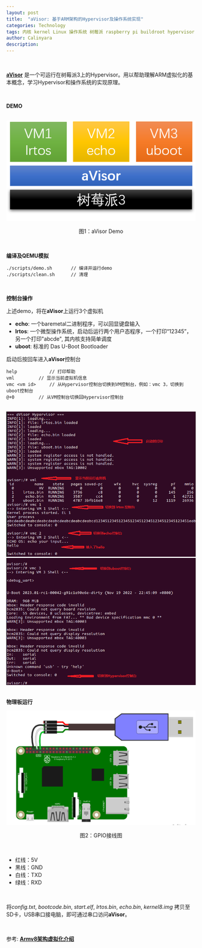```yaml
---
layout: post
title:  "aVisor: 基于ARM架构的Hypervisor及操作系统实现"
categories: Technology
tags: 内核 kernel Linux 操作系统 树莓派 raspberry pi buildroot hypervisor 虚拟机 虚拟化 virtualization OS 调度 arm
author: Calinyara
description:
---
```


<br>

**[aVisor](https://github.com/calinyara/avisor)** 是一个可运行在树莓派3上的Hypervisor。用以帮助理解ARM虚拟化的基本概念，学习Hypervisor和操作系统的实现原理。

<br>

**DEMO**

<br>
<div align="center"><img src="/assets/images/20230225-aVisor/aVisor.png"/></div>
<p align="center">图1：aVisor Demo</p>
<br>

**编译及QEMU模拟**

```
./scripts/demo.sh		// 编译并运行demo
./scripts/clean.sh		// 清理
```

<br>

**控制台操作**

上述demo，将在**aVisor**上运行3个虚拟机
- **echo**:  一个baremetal二进制程序，可以回显键盘输入
- **lrtos**: 一个微型操作系统，启动后运行两个用户态程序，一个打印“12345”， 另一个打印"abcde", 其内核支持简单调度
- **uboot**: 标准的 Das U-Boot Bootloader

启动后按回车进入**aVisor**控制台

```
help			// 打印帮助
vml			// 显示当前虚拟机信息
vmc <vm id>		// 从Hypervisor控制台切换到VM控制台，例如：vmc 3，切换到uboot控制台
@+0			// 从VM控制台切换回Hypervisor控制台
```

<br>
<div align="center"><img src="/assets/images/20230225-aVisor/running1.png"/></div>
<div align="center"><img src="/assets/images/20230225-aVisor/running2.png"/></div>
<br>

**物理板运行**
<br>
<div align="center"><img src="/assets/images/20230225-aVisor/phy_board.png"/></div>
<p align="center">图2：GPIO接线图</p>

<br>

- 红线：5V
- 黑线：GND
- 白线：TXD
- 绿线：RXD

<br>

将*config.txt*, *bootcode.bin*, *start.elf*, *lrtos.bin*, *echo.bin*, *kernel8.img* 拷贝至SD卡，USB串口接电脑，即可通过串口访问**aVisor**。

<br>

参考: [**Armv8架构虚拟化介绍**](https://calinyara.github.io/technology/2019/11/03/armv8-virtualization.html)

<br>

<!-- Global site tag (gtag.js) - Google Analytics -->

<script async src="https://www.googletagmanager.com/gtag/js?id=UA-66555622-4"></script>
<script>
  window.dataLayer = window.dataLayer || [];
  function gtag(){dataLayer.push(arguments);}
  gtag('js', new Date());
  gtag('config', 'UA-66555622-4');
</script>


<!-- Google tag (gtag.js) -->
<script async src="https://www.googletagmanager.com/gtag/js?id=G-27WH7FZ7KT"></script>
<script>
  window.dataLayer = window.dataLayer || [];
  function gtag(){dataLayer.push(arguments);}
  gtag('js', new Date());
  gtag('config', 'G-27WH7FZ7KT');
</script>